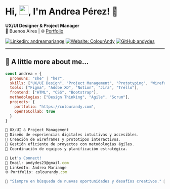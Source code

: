 <h1 align="left">Hi, <img src="https://media.giphy.com/media/hvRJCLFzcasrR4ia7z/giphy.gif" width="29px">,  I'm Andrea Pérez! 🚀  </h1>

**UX/UI Designer & Project Manager**  
📍 Buenos Aires | 🌐 [Portfolio](https://colourandy.com/)  

[![Linkedin: andreamariange](https://img.shields.io/badge/-andreamariange-blue?style=flat-square&logo=Linkedin&logoColor=white&link=https://www.linkedin.com/in/andreamariange/)](https://www.linkedin.com/in/andreamariange/)
[![Website: ColourAndy](https://img.shields.io/badge/-Portfolio-24292e?style=flat-square&logo=Google-Chrome&logoColor=white)](https://colourandy.com/)
[![GitHub andydes](https://img.shields.io/github/followers/andydes?label=follow&style=social)](https://github.com/andydes)

---

## 🌟 A little more about me...  
```javascript
const andrea = {
  pronouns: "she" | "her",
  skills: ["UX/UI Design", "Project Management", "Prototyping", "Wireframing"],
  tools: ["Figma", "Adobe XD", "Notion", "Jira", "Trello"],
  frontend: ["HTML", "CSS", "Bootstrap"],
  methodologies: ["Design Thinking", "Agile", "Scrum"],
  projects: {
    portfolio: "https://colourandy.com",
    openToCollab: true
  }
}

🎨 UX/UI & Project Management
🔹 Diseño de experiencias digitales intuitivas y accesibles.
🔹 Creación de wireframes y prototipos interactivos.
🔹 Gestión eficiente de proyectos con metodologías ágiles.
🔹 Coordinación de equipos y planificación estratégica.

🤝 Let's Connect!
📩 Email: andydes23@gmail.com
🔗 LinkedIn: Andrea Mariange
🌐 Portfolio: colourandy.com

📢 "Siempre en búsqueda de nuevas oportunidades y desafíos creativos." 🎯
